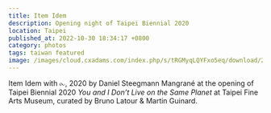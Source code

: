 ```yaml
---
title: Item Idem
description: Opening night of Taipei Biennial 2020
location: Taipei
published_at: 2022-10-30 18:34:17 +0800
category: photos
tags: taiwan featured
image: /images/cloud.cxadams.com/index.php/s/tRGMyqLQYFxo5eq/download/20201121-1920_Taipei_TFAM_L1004529-0.jpg
---
```


Item Idem with ⧜, 2020 by Daniel Steegmann Mangrané at the opening of Taipei Biennial 2020 *You and I Don’t Live on the Same Planet* at Taipei Fine Arts Museum, curated by Bruno Latour & Martin Guinard.

